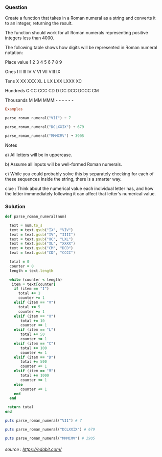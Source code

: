 ### Question

Create a function that takes in a Roman numeral as a string and converts it to an integer, returning the result. 

The function should work for all Roman numerals representing positive integers less than 4000.


The following table shows how digits will be represented in Roman numeral notation:

Place value	1	2	3	4	5	6	 7	  8	   9

Ones	    I	II	III	IV	V   VI  VII	VIII   IX

Tens	    X	XX	XXX	XL	L	LX	LXX	LXXX   XC

Hundreds	C	CC	CCC	CD	D	DC	DCC	DCCC   CM

Thousands	M	MM	MMM	 -	-	 -	 -	  -	   -

```ruby
Examples

parse_roman_numeral("VII") ➞ 7

parse_roman_numeral("DCLXXIX") ➞ 679

parse_roman_numeral("MMMCMV") ➞ 3905

```
Notes

a) All letters will be in uppercase.

b) Assume all inputs will be well-formed Roman numerals.

c) While you could probably solve this by separately checking for each of these sequences inside the string, there is a smarter way. 

clue : Think about the numerical value each individual letter has, and how the letter immmediately following it can affect that letter's numerical value.

### Solution
```ruby
def parse_roman_numeral(num)

  text = num.to_s
  text = text.gsub("IX", "VIV")
  text = text.gsub("IV", "IIII")
  text = text.gsub("XC", "LXL")
  text = text.gsub("XL", "XXXX")
  text = text.gsub("CM", "DCD")
  text = text.gsub("CD", "CCCC")

  total = 0
  counter = 0
  length = text.length

  while (counter < length)
   item = text[counter]
    if (item == "I")
      total += 1
      counter += 1
    elsif (item == "V")
      total += 5
      counter += 1
    elsif (item == "X")
       total += 10
       counter += 1
    elsif (item == "L")
       total += 50
       counter += 1
    elsif (item == "C")
       total += 100
       counter += 1
    elsif (item == "D")
       total += 500
       counter += 1
    elsif (item == "M")
       total += 1000
       counter += 1
    else
       counter += 1
    end
  end

 return total
end

puts parse_roman_numeral("VII") # 7

puts parse_roman_numeral("DCLXXIX") # 679

puts parse_roman_numeral("MMMCMV") # 3905
```
###### source : https://edabit.com/